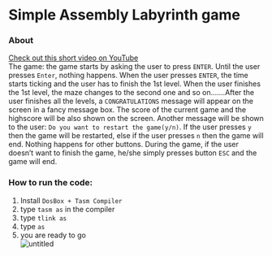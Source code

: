 
# Simple Assembly Labyrinth game
### About  
[Check out this short video on YouTube](https://youtu.be/6cYuaGuCNRI)   
The game: the game starts by asking the user to press `ENTER`. Until the user presses `Enter`, nothing happens. When the user presses `ENTER`, the time starts ticking and the user has to finish the 1st level. When the user finishes the 1st level, the maze changes to the second one and so on…….After the user finishes all the levels, a `CONGRATULATIONS` message will appear on the screen in a fancy message box. The score of the current game and the highscore will be also shown on the screen. Another message will be shown to the user: `Do you want to restart the game(y/n)`. If the user presses `y` then the game will be restarted, else if the user presses `n` then the game will end. Nothing happens for other buttons. During the game, if the user doesn’t want to finish the game, he/she simply presses button `ESC` and the game will end.

### How to run the code:  
1. Install `DosBox + Tasm Compiler`
2. type `tasm as` in the compiler
3. type `tlink as`
4. type `as`
5. you are ready to go  
![untitled](https://user-images.githubusercontent.com/37183688/40082772-a8b521ee-589a-11e8-834a-5dffa8568fd4.png)
